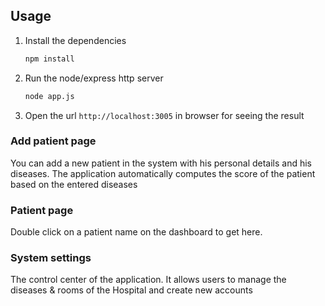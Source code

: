 ## Usage

1. Install the dependencies

   ```bash
   npm install
   ```

2. Run the node/express http server
   ```bash
   node app.js
   ```
3. Open the url `http://localhost:3005` in browser for seeing the result


### Add patient page

You can add a new patient in the system with his personal details and his diseases. The application automatically computes the score of the patient based on the entered diseases


### Patient page

Double click on a patient name on the dashboard to get here.

### System settings

The control center of the application. It allows users to manage the diseases & rooms of the Hospital and create new accounts
